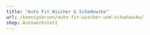 ```yaml
---
title: "Auto Fit Wischer & Schadowske"
url: /koenigsbrunn/auto-fit-wischer-und-schadowske/
shop: Autowerkstatt
---
```

